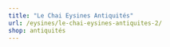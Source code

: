 ```yaml
---
title: "Le Chai Eysines Antiquités"
url: /eysines/le-chai-eysines-antiquites-2/
shop: antiquités
---
```

